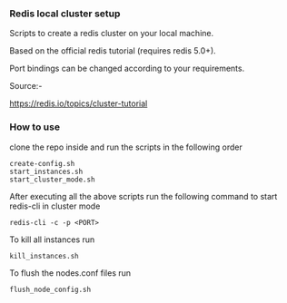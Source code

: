 ### Redis local cluster setup
Scripts to create a redis cluster on your local machine.

Based on the official redis tutorial (requires redis 5.0+).

Port bindings can be changed according to your requirements.

Source:-

https://redis.io/topics/cluster-tutorial

### How to use
clone the repo inside and run the scripts in the following order
```shell script
create-config.sh
start_instances.sh
start_cluster_mode.sh
```   
After executing all the above scripts run the following command to start redis-cli in cluster mode
```shell script
redis-cli -c -p <PORT>
```
To kill all instances run 
```shell script
kill_instances.sh
```

To flush the nodes.conf files run 
```shell script
flush_node_config.sh
```

